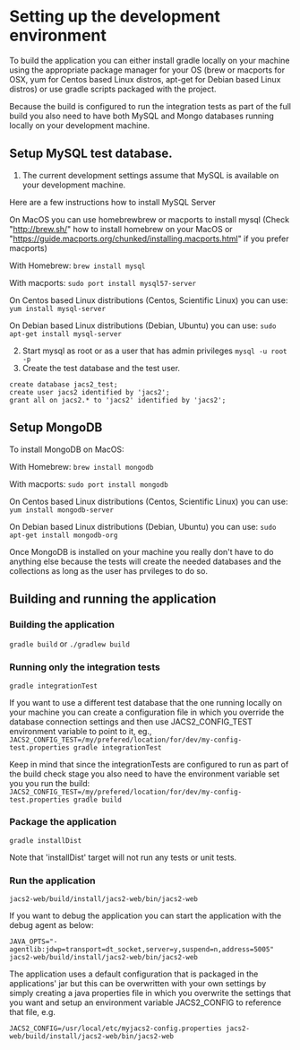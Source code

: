 # Setting up the development environment

To build the application you can either install gradle locally on your machine using the appropriate package manager for your OS
(brew or macports for OSX, yum for Centos based Linux distros, apt-get for Debian based Linux distros) or use gradle scripts packaged
with the project.

Because the build is configured to run the integration tests as part of the full build you also need to have both MySQL and Mongo
databases running locally on your development machine.

## Setup MySQL test database.
1. The current development settings assume that MySQL is available on your development machine.

Here are a few instructions how to install MySQL Server 

On MacOS you can use homebrewbrew or macports to install mysql (Check "http://brew.sh/" how to install homebrew on your MacOS or
"https://guide.macports.org/chunked/installing.macports.html" if you prefer macports)

With Homebrew:
`brew install mysql`

With macports:
`sudo port install mysql57-server`

On Centos based Linux distributions (Centos, Scientific Linux) you can use:
`yum install mysql-server`

On Debian based Linux distributions (Debian, Ubuntu) you can use:
`sudo apt-get install mysql-server`

2. Start mysql as root or as a user that has admin privileges
`mysql -u root -p`
3. Create the test database and the test user.
```
create database jacs2_test;
create user jacs2 identified by 'jacs2';
grant all on jacs2.* to 'jacs2' identified by 'jacs2';
```

## Setup MongoDB

To install MongoDB on MacOS:

With Homebrew:
`brew install mongodb`

With macports:
`sudo port install mongodb`

On Centos based Linux distributions (Centos, Scientific Linux) you can use:
`yum install mongodb-server`

On Debian based Linux distributions (Debian, Ubuntu) you can use:
`sudo apt-get install mongodb-org`

Once MongoDB is installed on your machine you really don't have to do anything else because the tests will create the needed databases and the collections as long as the user
has prvileges to do so.

## Building and running the application

### Building the application

`gradle build`
or
`./gradlew build`

### Running only the integration tests

`gradle integrationTest`

If you want to use a different test database that the one running locally on your machine you can create a configuration file in which you
override the database connection settings and then use JACS2_CONFIG_TEST environment variable to point to it, eg.,
`JACS2_CONFIG_TEST=/my/prefered/location/for/dev/my-config-test.properties gradle integrationTest`

Keep in mind that since the integrationTests are configured to run as part of the build check stage you also need to have the environment variable
set you you run the build:
`JACS2_CONFIG_TEST=/my/prefered/location/for/dev/my-config-test.properties gradle build`

### Package the application

`gradle installDist`

Note that 'installDist' target will not run any tests or unit tests.

### Run the application

`jacs2-web/build/install/jacs2-web/bin/jacs2-web`

If you want to debug the application you can start the application with the debug agent as below:

`JAVA_OPTS="-agentlib:jdwp=transport=dt_socket,server=y,suspend=n,address=5005" jacs2-web/build/install/jacs2-web/bin/jacs2-web`

The application uses a default configuration that is packaged in the applications' jar but this can be overwritten with your own settings
by simply creating a java properties file in which you overwrite the settings that you want and setup an environment variable JACS2_CONFIG to
reference that file, e.g.

`JACS2_CONFIG=/usr/local/etc/myjacs2-config.properties jacs2-web/build/install/jacs2-web/bin/jacs2-web`
